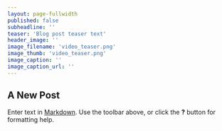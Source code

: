 ```yaml
---
layout: page-fullwidth
published: false
subheadline: ''
teaser: 'Blog post teaser text'
header_image: ''
image_filename: 'video_teaser.png'
image_thumb: 'video_teaser.png'
image_caption: ''
image_caption_url: ''
---
```

## A New Post

Enter text in [Markdown](http://daringfireball.net/projects/markdown/). Use the toolbar above, or click the **?** button for formatting help.
